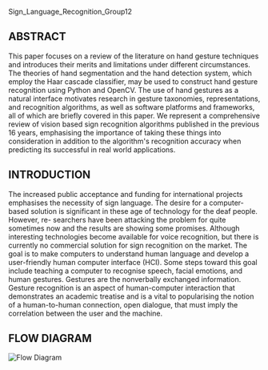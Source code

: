 Sign_Language_Recognition_Group12

## ABSTRACT

This paper focuses on a review of the literature on hand gesture techniques and introduces their merits and limitations under different circumstances. The theories of hand segmentation and the hand detection system, which employ the Haar cascade classifier, may be used to construct hand gesture recognition using Python and OpenCV. The use of hand gestures as a natural interface motivates research in gesture taxonomies, representations, and recognition algorithms, as well as software platforms and frameworks, all of which are briefly covered in this paper. We represent a comprehensive review of vision based sign recognition algorithms published in the previous 16 years, emphasising the importance of taking these things into consideration in addition to the algorithm's recognition accuracy when predicting its successful in real world applications. 

## INTRODUCTION

The increased public acceptance and funding for international projects emphasises the necessity of sign language. The desire for a computer-based solution is significant in these age of technology for the deaf people. However, re- searchers have been attacking the problem for quite sometimes now and the results are showing some promises. Although interesting technologies become available for voice recognition, but there is currently no commercial solution for sign recognition on the market. The goal is to make computers to understand human language and develop a user-friendly human computer interface (HCI). Some steps toward this goal include teaching a computer to recognise speech, facial emotions, and human gestures. Gestures are the nonverbally exchanged information. Gesture recognition is an aspect of human-computer interaction that demonstrates an academic treatise and is a vital to popularising the notion of a human-to-human connection, open dialogue, that must imply the correlation between the user and the machine.

## FLOW DIAGRAM
![Flow Diagram](https://github.com/aniketjambhulkar18/Sign_Language_Recognition_Group12/assets/153289381/27e2ade7-1fd9-46c7-9a94-026502198570)
